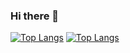 ### Hi there 👋



[![Top Langs](https://github-readme-stats.vercel.app/api?username=izzp&count_private=true&show_icons=true)](https://github.com/izzp)
[![Top Langs](https://github-readme-stats.vercel.app/api/top-langs/?username=izzp&layout=compact)](https://github.com/izzp)
<!--
**izzp/izzp** is a ✨ _special_ ✨ repository because its `README.md` (this file) appears on your GitHub profile.

Here are some ideas to get you started:

- 🔭 I’m currently working on ...
- 🌱 I’m currently learning ...
- 👯 I’m looking to collaborate on ...
- 🤔 I’m looking for help with ...
- 💬 Ask me about ...
- 📫 How to reach me: ...
- 😄 Pronouns: ...
- ⚡ Fun fact: ...
-->
